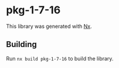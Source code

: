 # pkg-1-7-16

This library was generated with [Nx](https://nx.dev).

## Building

Run `nx build pkg-1-7-16` to build the library.
